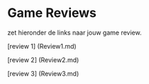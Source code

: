 # Game Reviews

zet hieronder de links naar jouw game review.

[review 1] (Review1.md)

[review 2] (Review2.md)

[review 3] (Review3.md)
